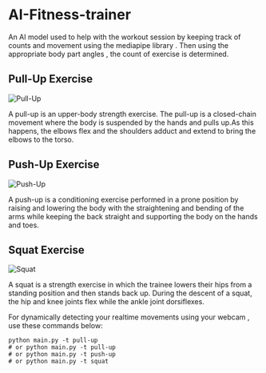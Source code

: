 # AI-Fitness-trainer

An AI model used to help with the workout session by keeping track of counts and movement using the mediapipe library . Then using the appropriate body part angles , the count of exercise is determined.

## Pull-Up Exercise

![Pull-Up](https://github.com/RaiyanMahin/AI-Fitness-Trainer-6th-Semester-Artificial-Intelligence-Academic-Project-/blob/main/Exercises%20Count%20%20Screenshots/pull_up.png?raw=true)

A pull-up is an upper-body strength exercise. The pull-up is a closed-chain movement where the body is suspended by the hands and pulls up.As this happens, the elbows flex and the shoulders adduct and extend to bring the elbows to the torso.

## Push-Up Exercise

![Push-Up](https://github.com/RaiyanMahin/AI-Fitness-Trainer-6th-Semester-Artificial-Intelligence-Academic-Project-/blob/main/Exercises%20Count%20%20Screenshots/push_up_2.png?raw=true)

A push-up is a conditioning exercise performed in a prone position by raising and lowering the body with the straightening and bending of the arms while keeping the back straight and supporting the body on the hands and toes.

## Squat Exercise

![Squat](https://github.com/RaiyanMahin/AI-Fitness-Trainer-6th-Semester-Artificial-Intelligence-Academic-Project-/blob/main/Exercises%20Count%20%20Screenshots/squat_2.png?raw=true)

A squat is a strength exercise in which the trainee lowers their hips from a standing position and then stands back up. During the descent of a squat, the hip and knee joints flex while the ankle joint dorsiflexes.

For dynamically detecting your realtime movements using your webcam , use these commands below:

```
python main.py -t pull-up
# or python main.py -t pull-up
# or python main.py -t push-up
# or python main.py -t squat

```
